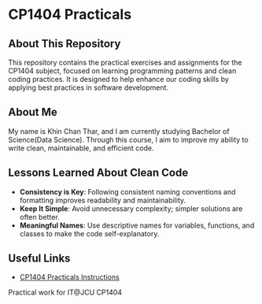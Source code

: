 # CP1404 Practicals

## About This Repository
This repository contains the practical exercises and assignments for the CP1404 subject, focused on learning programming patterns and clean coding practices. It is designed to help enhance our coding skills by applying best practices in software development.

## About Me
My name is Khin Chan Thar, and I am currently studying Bachelor of Science(Data Science). Through this course, I aim to improve my ability to write clean, maintainable, and efficient code.

## Lessons Learned About Clean Code
- **Consistency is Key**: Following consistent naming conventions and formatting improves readability and maintainability.
- **Keep It Simple**: Avoid unnecessary complexity; simpler solutions are often better.
- **Meaningful Names**: Use descriptive names for variables, functions, and classes to make the code self-explanatory.

## Useful Links
- [CP1404 Practicals Instructions](https://github.com/CP1404/Practicals/tree/master)

Practical work for IT@JCU CP1404
